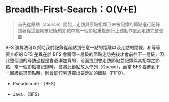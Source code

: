 # Breadth-First-Search：O(V+E)
> 首先從原點（source）開始，走訪與原點相鄰且未被記錄的節點進行記錄  
> 接著從這些剛被記錄的節點中挑一個節點重複進行上述動作直到走訪完整張圖

BFS 演算法可以幫助我們記錄從起點到任意一點的距離以及走訪的路線，和等等要介紹的 DFS 差異在於 BFS 會將同一層級的節點走訪完後才會前往下一層級，因此整個圖的尋訪過程是會逐漸加寬的，前面提到會走訪節點並記錄與其相鄰之節點，當一個節點被記錄時，會將此節點放入佇列（Queue），而當 BFS 要進到下一層級挑選節點時，則會從佇列選擇出要走訪的節點（FIFO）。
- Pseudocode：（BFS）

- Java：（BFS）
